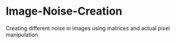 # Image-Noise-Creation
Creating different noise in images using matrices and actual pixel manipulation.
